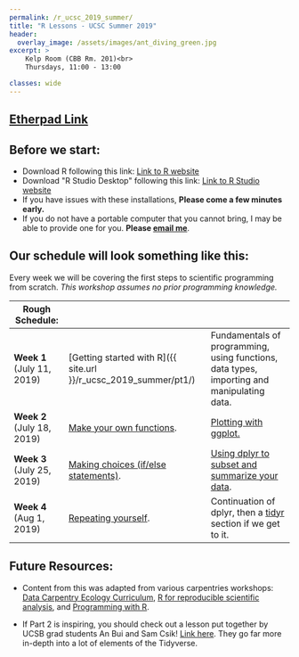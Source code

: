 ```yaml
---
permalink: /r_ucsc_2019_summer/
title: "R Lessons - UCSC Summer 2019"
header:
  overlay_image: /assets/images/ant_diving_green.jpg
excerpt: >
    Kelp Room (CBB Rm. 201)<br>
    Thursdays, 11:00 - 13:00

classes: wide
---
```






## [Etherpad Link](https://etherpad.net/p/d4ruwPaou5)   



## Before we start:
* Download R following this link: [Link to R website](http://cran.cnr.berkeley.edu/)
* Download "R Studio Desktop" following this link: [Link to R Studio website](https://www.rstudio.com/products/rstudio/download/)
* If you have issues with these installations, **Please come a few minutes early.**
* If you do not have a portable computer that you cannot bring, I may be able to provide one for you. **Please [email me](mailto:uhoshiji@ucsc.edu)**.

## Our schedule will look something like this:

Every week we will be covering the first steps to scientific programming from scratch.
*This workshop assumes no prior programming knowledge.*


|  Rough Schedule:      |                                  |                                                                                            |
|----|------------------------------------------------------|--------------------------------------------------------------------------------------------|
| **Week 1** (July 11, 2019)| [Getting started with R]({{ site.url }}/r_ucsc_2019_summer/pt1/) | Fundamentals of programming, using functions, data types, importing and manipulating data. |
| **Week 2** (July 18, 2019) |  [Make your own functions]({{site.url}}/r_ucsc_2019_summer/pt2). | [Plotting with ggplot.]({{site.url}}/r_ucsc_2019_summer/pt3)   |  
| **Week 3** (July 25, 2019) |  [Making choices (if/else statements)]({{site.url}}/r_ucsc_2019_summer/pt4). | [Using dplyr to subset and summarize your data]({{site.url}}/r_ucsc_2019_summer/pt5).   |  
| **Week 4** (Aug 1, 2019) | [Repeating yourself]({{site.url}}/r_ucsc_2019_summer/pt6). | Continuation of dplyr, then a [tidyr]({{site.url}}/r_ucsc_2019_summer/pt7) section if we get to it. 



## Future Resources:

* Content from this was adapted from various carpentries workshops:   [Data Carpentry Ecology Curriculum](https://datacarpentry.org/lessons/#ecology-workshop), [R for reproducible scientific analysis](http://swcarpentry.github.io/r-novice-gapminder/), and [Programming with R](http://swcarpentry.github.io/r-novice-inflammation/).

* If Part 2 is inspiring, you should check out a lesson put together by UCSB grad students An Bui and Sam Csik! [Link here](https://github.com/samanthacsik/Intro-to-the-Tidyverse). They go far more in-depth into a lot of elements of the Tidyverse.
